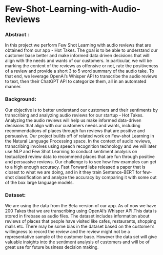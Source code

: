 # Few-Shot-Learning-with-Audio-Reviews

### Abstract :
In this project we perform Few Shot Learning with audio reviews that are obtained from our app - Hot Takes. The goal is to be able to understand our customer base better and make informed data driven decisions that will align with the needs and wants of our customers. In particular, we will be marking the content of the reviews as offensive or not, rate the positiveness of a review and provide a short 3 to 5 word summary of the audio take. To that end, we leverage OpenAI’s Whisper API to transcribe the audio reviews to text, then their ChatGPT API to categorize them, all in an automated manner.

### Background:
Our objective is to better understand our customers and their sentiments by transcribing and analyzing audio reviews for our startup - Hot Takes. Analyzing the audio reviews will help us make informed data-driven decisions that align with our customers needs and wants, including recommendations of places through fun reviews that are positive and persuasive.
Our project builds off of related work on Few-shot Learning in the Natural Language Processing space. In the context of audio reviews, transcribing involves using speech recognition technology and we will later use NLP and Few Shot Learning to conduct sentiment analysis on textualized review data to recommend places that are fun through positive and persuasive reviews.
Our challenge is to see how few examples can get to a high enough accuracy. Fast Forward labs released a paper that is closest to what we are doing, and in it they train Sentence-BERT for few-shot classification and analyze the accuracy by comparing it with some out of the box large language models.

### Dataset:
We are using the data from the Beta version of our app. As of now we have 200 Takes that we are transcribing using OpenAI’s Whisper API.This data is stored in firebase as audio files. The dataset includes information about reviews of places that people have visited like cafes,
 restaurants, shopping malls etc. There may be some bias in the dataset based on the customer’s willingness to record the review and the review might not be a representative sample of the customer base. However the data set will give valuable insights into the sentiment analysis of customers and will be of great use for future business decision making.
